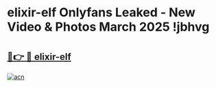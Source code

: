 # elixir-elf Onlyfans Leaked - New Video & Photos March 2025 !jbhvg

# <h2><a href="https://0gh3lz.iuczelnia.edu.pl?title=elixir-elf&ref=jbhvg">🔗👉 🔴 elixir-elf</a></h2>

[![acn](https://github.com/user-attachments/assets/0f9c940e-d8b0-45ae-aac7-cd30a18b3e1c)](https://0gh3lz.iuczelnia.edu.pl?title=elixir-elf&ref=jbhvg)

